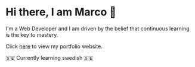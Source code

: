 # Hi there, I am Marco 👋

I'm a Web Developer and I am driven by the belief that continuous learning is the key to mastery.

Click [here](https://marcorosenbaum.netlify.app/) to view my portfolio website.

🇸🇪 Currently learning swedish 🇸🇪








